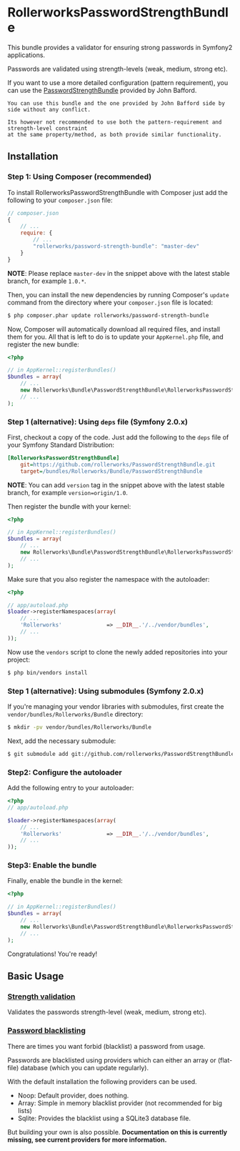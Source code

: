 RollerworksPasswordStrengthBundle
=================================

This bundle provides a validator for ensuring strong passwords in Symfony2 applications.

Passwords are validated using strength-levels (weak, medium, strong etc).

If you want to use a more detailed configuration (pattern requirement),
you can use the [PasswordStrengthBundle](https://github.com/jbafford/PasswordStrengthBundle) provided by John Bafford.

    You can use this bundle and the one provided by John Bafford side by side without any conflict.

    Its however not recommended to use both the pattern-requirement and strength-level constraint
    at the same property/method, as both provide similar functionality.

## Installation

### Step 1: Using Composer (recommended)

To install RollerworksPasswordStrengthBundle with Composer just add the following to your
`composer.json` file:

```js
// composer.json
{
    // ...
    require: {
        // ...
        "rollerworks/password-strength-bundle": "master-dev"
    }
}
```

**NOTE**: Please replace `master-dev` in the snippet above with the latest stable
branch, for example ``1.0.*``.

Then, you can install the new dependencies by running Composer's ``update``
command from the directory where your ``composer.json`` file is located:

```bash
$ php composer.phar update rollerworks/password-strength-bundle
```

Now, Composer will automatically download all required files, and install them
for you. All that is left to do is to update your ``AppKernel.php`` file, and
register the new bundle:

```php
<?php

// in AppKernel::registerBundles()
$bundles = array(
    // ...
    new Rollerworks\Bundle\PasswordStrengthBundle\RollerworksPasswordStrengthBundle(),
    // ...
);
```

### Step 1 (alternative): Using ``deps`` file (Symfony 2.0.x)

First, checkout a copy of the code. Just add the following to the ``deps``
file of your Symfony Standard Distribution:

```ini
[RollerworksPasswordStrengthBundle]
    git=https://github.com/rollerworks/PasswordStrengthBundle.git
    target=/bundles/Rollerworks/Bundle/PasswordStrengthBundle
```

**NOTE**: You can add `version` tag in the snippet above with the latest stable
branch, for example ``version=origin/1.0``.

Then register the bundle with your kernel:

```php
<?php

// in AppKernel::registerBundles()
$bundles = array(
    // ...
    new Rollerworks\Bundle\PasswordStrengthBundle\RollerworksPasswordStrengthBundle(),
    // ...
);
```

Make sure that you also register the namespace with the autoloader:

```php
<?php

// app/autoload.php
$loader->registerNamespaces(array(
    // ...
    'Rollerworks'              => __DIR__.'/../vendor/bundles',
    // ...
));
```

Now use the ``vendors`` script to clone the newly added repositories
into your project:

```bash
$ php bin/vendors install
```

### Step 1 (alternative): Using submodules (Symfony 2.0.x)

If you're managing your vendor libraries with submodules, first create the
`vendor/bundles/Rollerworks/Bundle` directory:

``` bash
$ mkdir -pv vendor/bundles/Rollerworks/Bundle
```

Next, add the necessary submodule:

``` bash
$ git submodule add git://github.com/rollerworks/PasswordStrengthBundle.git vendor/bundles/Rollerworks/Bundle/PasswordStrengthBundle
```

### Step2: Configure the autoloader

Add the following entry to your autoloader:

``` php
<?php
// app/autoload.php

$loader->registerNamespaces(array(
    // ...
    'Rollerworks'              => __DIR__.'/../vendor/bundles',
    // ...
));
```

### Step3: Enable the bundle

Finally, enable the bundle in the kernel:

``` php
<?php

// in AppKernel::registerBundles()
$bundles = array(
    // ...
    new Rollerworks\Bundle\PasswordStrengthBundle\RollerworksPasswordStrengthBundle(),
    // ...
);
```

Congratulations! You're ready!

## Basic Usage

### [Strength validation](Resources/doc/strength-validation.md)

Validates the passwords strength-level (weak, medium, strong etc).

### [Password blacklisting](Resources/doc/blacklist.md)

There are times you want forbid (blacklist) a password from usage.

Passwords are blacklisted using providers which can either an array or
(flat-file) database (which you can update regularly).

With the default installation the following providers can be used.

* Noop: Default provider, does nothing.
* Array: Simple in memory blacklist provider (not recommended for big lists)
* Sqlite: Provides the blacklist using a SQLite3 database file.

But building your own is also possible.
__Documentation on this is currently missing,
see current providers for more information.__
